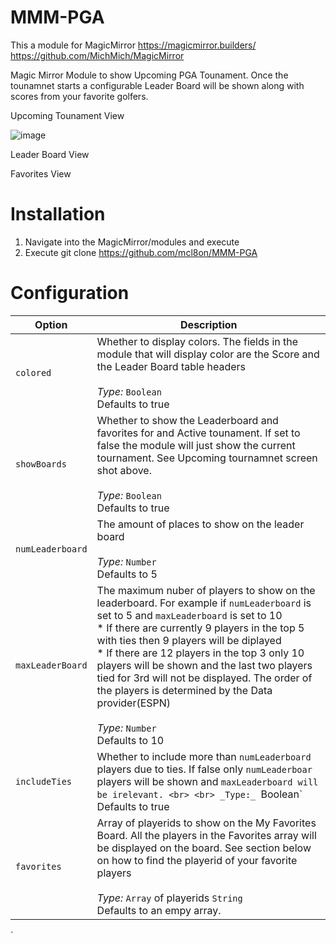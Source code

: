 # MMM-PGA

This a module for MagicMirror
https://magicmirror.builders/
https://github.com/MichMich/MagicMirror



Magic Mirror Module to show Upcoming PGA Tounament. Once the tounamnet starts a configurable Leader Board will be shown along with scores from your favorite golfers.

Upcoming Tounament View

![image](https://user-images.githubusercontent.com/71428005/94088698-247e1b00-fddf-11ea-9232-2c555c945dc1.png)


Leader Board View


Favorites View


# Installation

1. Navigate into the MagicMirror/modules and execute
1. Execute git clone https://github.com/mcl8on/MMM-PGA

# Configuration

Option|Description
------|-----------
`colored`| Whether to display colors. The fields  in the module that will display color are the Score and the Leader Board table headers <br> <br> _Type:_ `Boolean` <br> Defaults to true
`showBoards`| Whether to show the Leaderboard and favorites for and Active tounament. If set to false the module will just show the current tournament. See Upcoming tournamnet screen shot above. <br> <br> _Type:_ `Boolean`<br> Defaults to true
`numLeaderboard`| The amount of places to show on the leader board<br> <br> _Type:_ `Number` <br> Defaults to 5
`maxLeaderBoard`| The maximum nuber of players to show on the leaderboard. For example if `numLeaderboard` is set to 5 and `maxLeaderboard` is set to 10 <br> * If there are currently 9 players in the top 5 with ties then 9 players will be diplayed <br> * If there are 12 players in the top 3 only 10 players will be shown and the last two players tied for 3rd will not be displayed. The order of the players is determined by the Data provider(ESPN) <br>  <br> _Type:_ `Number`<br> Defaults to 10
`includeTies`| Whether to include more than `numLeaderboard` players due to ties. If false only `numLeaderboar` players will be shown and `maxLeaderboard will be irelevant. <br> <br> _Type:_ `Boolean`<br> Defaults to true
`favorites`| Array of playerids to show on the My Favorites Board. All the players in the Favorites array will be displayed on the board. See section below on how to find the playerid of your favorite players <br> <br> _Type:_ `Array` of playerids `String` <br> Defaults to an empy array.
`

